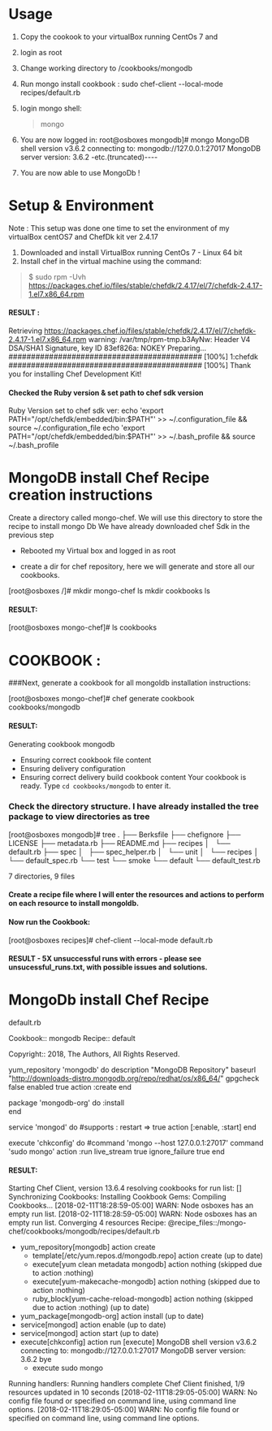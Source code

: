 
# Usage

1) Copy the cookook to your virtualBox running CentOs 7 and 
2) login as root 
3) Change working directory to <base dir>/cookbooks/mongodb
4) Run mongo install cookbook :
	sudo chef-client --local-mode recipes/default.rb 
5) login mongo shell:
	> mongo
6) You are now logged in:
	root@osboxes mongodb]# mongo
	MongoDB shell version v3.6.2
	connecting to: mongodb://127.0.0.1:27017
	MongoDB server version: 3.6.2
	-etc.(truncated)----

7) You are now able to use MongoDb !


#  Setup & Environment 

Note : This setup was done one time to set the environment of my virtualBox centOS7 
and ChefDk kit ver 2.4.17

1) Downloaded and install VirtualBox running CentOs 7 - Linux 64 bit
2) Install chef in the virtual machine using the command: 
> $ sudo rpm -Uvh https://packages.chef.io/files/stable/chefdk/2.4.17/el/7/chefdk-2.4.17-1.el7.x86_64.rpm

#### RESULT :
Retrieving https://packages.chef.io/files/stable/chefdk/2.4.17/el/7/chefdk-2.4.17-1.el7.x86_64.rpm
warning: /var/tmp/rpm-tmp.b3AyNw: Header V4 DSA/SHA1 Signature, key ID 83ef826a: NOKEY
Preparing...                ########################################### [100%]
   1:chefdk                 ########################################### [100%]
Thank you for installing Chef Development Kit!


#### Checked the Ruby version & set path to chef sdk version ############
Ruby Version set to chef sdk ver:
echo 'export PATH="/opt/chefdk/embedded/bin:$PATH"' >> ~/.configuration_file && source ~/.configuration_file
echo 'export PATH="/opt/chefdk/embedded/bin:$PATH"' >> ~/.bash_profile && source ~/.bash_profile

# MongoDB install Chef Recipe creation instructions 

Create a directory called mongo-chef.  We will use this directory to store the recipe to install mongo Db
We have already downloaded chef Sdk in the previous step 

- Rebooted my Virtual box and logged in as root

 - create a dir for chef repository, here we will generate and store all our cookbooks.

[root@osboxes /]# mkdir mongo-chef
ls
mkdir cookbooks
ls

 #### RESULT:
[root@osboxes mongo-chef]# ls
cookbooks

# COOKBOOK :
###Next, generate a cookbook for all mongoldb installation instructions:

[root@osboxes mongo-chef]# chef generate cookbook cookbooks/mongodb

#### RESULT:

Generating cookbook mongodb
- Ensuring correct cookbook file content
- Ensuring delivery configuration
- Ensuring correct delivery build cookbook content
Your cookbook is ready. Type `cd cookbooks/mongodb` to enter it.

### Check the directory structure. I have already installed the tree package to view directories as tree 

[root@osboxes mongodb]# tree
.
├── Berksfile
├── chefignore
├── LICENSE
├── metadata.rb
├── README.md
├── recipes
│   └── default.rb
├── spec
│   ├── spec_helper.rb
│   └── unit
│       └── recipes
│           └── default_spec.rb
└── test
    └── smoke
        └── default
            └── default_test.rb

7 directories, 9 files

#### Create a recipe file where I will enter the resources and actions to perform on each resource to install mongoldb. 

#### Now run the Cookbook:
[root@osboxes recipes]# chef-client --local-mode default.rb 

#### RESULT - 5X unsuccessful runs with errors - please see unsucessful_runs.txt, with possible issues and solutions.

# MongoDb install Chef Recipe

default.rb

Cookbook:: mongodb
Recipe:: default

Copyright:: 2018, The Authors, All Rights Reserved.

yum_repository 'mongodb' do
	description "MongoDB Repository"
	baseurl "http://downloads-distro.mongodb.org/repo/redhat/os/x86_64/"
	gpgcheck false
	enabled true
	action :create
end

package 'mongodb-org' do
	:install  
end

service 'mongod' do
	#supports : restart  => true
	action [:enable, :start]
end	


execute 'chkconfig' do
	#command 'mongo --host 127.0.0.1:27017'
	command 'sudo mongo' 
	action :run
	live_stream true
ignore_failure true
end

#### RESULT:

Starting Chef Client, version 13.6.4
resolving cookbooks for run list: []
Synchronizing Cookbooks:
Installing Cookbook Gems:
Compiling Cookbooks...
[2018-02-11T18:28:59-05:00] WARN: Node osboxes has an empty run list.
[2018-02-11T18:28:59-05:00] WARN: Node osboxes has an empty run list.
Converging 4 resources
Recipe: @recipe_files::/mongo-chef/cookbooks/mongodb/recipes/default.rb
  * yum_repository[mongodb] action create
    * template[/etc/yum.repos.d/mongodb.repo] action create (up to date)
    * execute[yum clean metadata mongodb] action nothing (skipped due to action :nothing)
    * execute[yum-makecache-mongodb] action nothing (skipped due to action :nothing)
    * ruby_block[yum-cache-reload-mongodb] action nothing (skipped due to action :nothing)
     (up to date)
  * yum_package[mongodb-org] action install (up to date)
  * service[mongod] action enable (up to date)
  * service[mongod] action start (up to date)
  * execute[chkconfig] action run
    [execute] MongoDB shell version v3.6.2
              connecting to: mongodb://127.0.0.1:27017
              MongoDB server version: 3.6.2
              bye
    - execute sudo mongo

Running handlers:
Running handlers complete
Chef Client finished, 1/9 resources updated in 10 seconds
[2018-02-11T18:29:05-05:00] WARN: No config file found or specified on command line, using command line options.
[2018-02-11T18:29:05-05:00] WARN: No config file found or specified on command line, using command line options.






